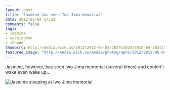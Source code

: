 ```yaml
---
layout: post
title: "Jasmine has seen Iwo Jima memorial"
date: 2012-05-04 17:22
comments: false
tags: 
- jasmine
- washington
- iPhone
thumbsrc: http://media.eick.us/2012/2012-05-04/1024x1024/2012-04-28at17.24.01.jpg
featured_image: "http://media.eick.us/media/photographs/2012/2012-05-04/2012-04-28at17.24.01.jpg"
---
```

Jasmine, however, has seen Iwo Jima memorial (several times) and couldn't wake even wake up...



![Jasmine sleeping at Iwo Jima memorial](http://media.eick.us/media/photographs/2012/2012-05-04/2012-04-28at17.24.01.jpg)


